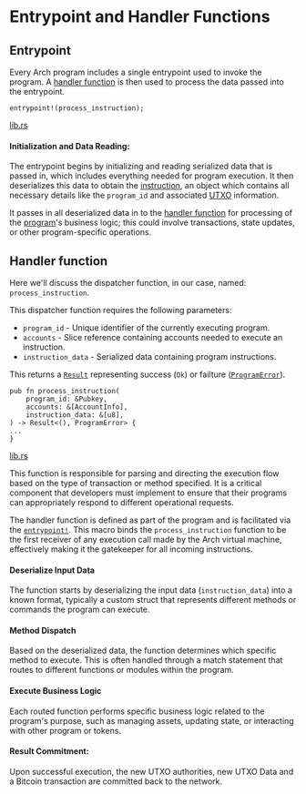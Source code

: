 # Entrypoint and Handler Functions

## Entrypoint

Every Arch program includes a single entrypoint used to invoke the program. A [handler function] is then used to process the data passed into the entrypoint.

```rust,ignore
entrypoint!(process_instruction);
```
[lib.rs]

#### Initialization and Data Reading:
The entrypoint begins by initializing and reading serialized data that is passed in, which includes everything needed for program execution. It then deserializes this data to obtain the [instruction], an object which contains all necessary details like the `program_id` and associated [UTXO] information.

It passes in all deserialized data in to the [handler function] for processing of the [program]'s business logic; this could involve transactions, state updates, or other program-specific operations.

## Handler function

Here we'll discuss the dispatcher function, in our case, named: `process_instruction`.

This dispatcher function requires the following parameters:
- `program_id` - Unique identifier of the currently executing program.
- `accounts` - Slice reference containing accounts needed to execute an instruction.
- `instruction_data` - Serialized data containing program instructions.

This returns a [`Result`] representing success (`Ok`) or failture ([`ProgramError`]).
```rust,ignore
pub fn process_instruction(
    program_id: &Pubkey,
    accounts: &[AccountInfo],
    instruction_data: &[u8],
) -> Result<(), ProgramError> {
...
}
```
[lib.rs]

This function is responsible for parsing and directing the execution flow based on the type of transaction or method specified. It is a critical component that developers must implement to ensure that their programs can appropriately respond to different operational requests.

The handler function is defined as part of the program and is facilitated via the [`entrypoint!`]. This macro binds the `process_instruction` function to be the first receiver of any execution call made by the Arch virtual machine, effectively making it the gatekeeper for all incoming instructions.

#### Deserialize Input Data
The function starts by deserializing the input data (`instruction_data`) into a known format, typically a custom struct that represents different methods or commands the program can execute.

#### Method Dispatch
Based on the deserialized data, the function determines which specific method to execute. This is often handled through a match statement that routes to different functions or modules within the program.

#### Execute Business Logic
Each routed function performs specific business logic related to the program's purpose, such as managing assets, updating state, or interacting with other program or tokens.

#### Result Commitment:
Upon successful execution, the new UTXO authorities, new UTXO Data and a Bitcoin transaction are committed back to the network.

<!-- Internal -->
[UTXO]: ../program/utxo.md
[program]: ../program/program.md
[`entrypoint!`]: #entrypoint
[handler function]: #handler-function
[instruction]: ../program/instruction.md

<!-- External -->
[`Result`]: https://doc.rust-lang.org/std/result/enum.Result.html
[lib.rs]: https://github.com/Arch-Network/arch-cli/blob/main/templates/sample/app/program/src/lib.rs
[entrypoint.rs]: https://github.com/Arch-Network/arch-examples/blob/main/program/src/entrypoint.rs
[`ProgramError`]: https://github.com/Arch-Network/arch-examples/blob/main/program/src/program_error.rs

